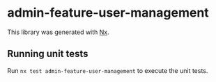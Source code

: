 # admin-feature-user-management

This library was generated with [Nx](https://nx.dev).

## Running unit tests

Run `nx test admin-feature-user-management` to execute the unit tests.
